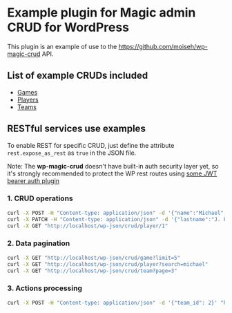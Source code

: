 # Example plugin for Magic admin CRUD for WordPress

This plugin is an example of use to the https://github.com/moiseh/wp-magic-crud API.

## List of example CRUDs included

* [Games](https://github.com/moiseh/wpmc-example/blob/master/cruds/game.json)
* [Players](https://github.com/moiseh/wpmc-example/blob/master/cruds/player.json)
* [Teams](https://github.com/moiseh/wpmc-example/blob/master/cruds/team.json)

## RESTful services use examples

To enable REST for specific CRUD, just define the attribute `rest.expose_as_rest` as `true` in the JSON file.

Note: The **wp-magic-crud** doesn't have built-in auth security layer yet, so it's strongly recommended to protect the WP rest routes using [some JWT bearer auth plugin](https://wordpress.org/plugins/search/jwt+auth/)

### 1. CRUD operations

```bash
curl -X POST -H "Content-type: application/json" -d '{"name":"Michael","lastname":"J. Fox", "team_id": 2}' "http://localhost/wp-json/crud/player"
curl -X PATCH -H "Content-type: application/json" -d '{"lastname":"J. Fox Junior"}' "http://localhost/wp-json/crud/player/1"
curl -X GET "http://localhost/wp-json/crud/player/1"
```

### 2. Data pagination

```bash
curl -X GET "http://localhost/wp-json/crud/game?limit=5"
curl -X GET "http://localhost/wp-json/crud/player?search=michael"
curl -X GET "http://localhost/wp-json/crud/team?page=3"
```

### 3. Actions processing

```bash
curl -X POST -H "Content-type: application/json" -d '{"team_id": 2}' "http://localhost/wp-json/crud/player/action/set_team/1" 
```